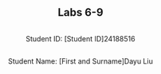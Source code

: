 ﻿<div style="display: flex; flex-direction: column; justify-content: center; align-items: center; height: 100vh;">

  <h2>Labs 6-9</h2>
  
  <p>Student ID: [Student ID]24188516</p>
  <p>Student Name: [First and Surname]Dayu Liu</p>

</div>

# Lab 6

## Set up an EC2 instance

### [1] Create an EC2 micro instance with Ubuntu and SSH into it. 
In the first step, we will use the  code in lab2 to create a EC2 instance, stored the access private key, printed out the public IP address. Then we will SSH into the instance by providing the IP address and private key.

In this step, we create an EC2 instance using the **boto3** Python package instead of AWS CLI commands. While the method names and parameters differ, the outcome is the same as in the previous steps. To differentiate this instance from the previous one, we append `-2` to the **Group name**, **Key name**, and **Instance name**.

The following Python script uses `boto3` to create the EC2 **instance, security group, key pair, and instance tag**:

### Workflow

1. **Create Security Group**:  
   The script starts by creating a security group (`24188516-sg-1`) using `ec2.create_security_group()`.
   
2. **Authorize SSH/HTTP Inbound Rule**:  
   Next, an SSH/HTTP rule is added using `ec2.authorize_security_group_ingress()`. This allows SSH access on port **22** and HTTP access on port **80** from all IP addresses (`0.0.0.0/0`).

3. **Create Key Pair**:  
   A key pair (`24188516-key-lab6`) is generated using `ec2.create_key_pair()`, and the private key is saved locally with restricted access permissions using `os.chmod()` to secure it.

4. **Create EC2 Instance**:  
   The script launches an EC2 instance in the specified security group using `ec2.run_instances()`. The **AMI ID** (`ami-07a0715df72e58928`), **instance type** (`t3.micro`), and **key name** (`24188516-key-lab6`) are provided as parameters.

5. **Tag EC2 Instance**:  
   A name tag (`24188516-vm-1`) is created for the EC2 instance using `ec2.create_tags()`, which helps in identifying the instance easily.

6. **Retrieve Public IP Address**:  
   The public IP address of the newly created EC2 instance is retrieved using `ec2.describe_instances()`.

```
# createinstance.py
import boto3 as bt
import os

GroupName = '24188516-sg-1'
KeyName = '24188516-key-lab6'
InstanceName= '24188516-vm-1'

ec2 = bt.client('ec2')

# 1 create security group
step1_response = ec2.create_security_group(
    Description="security group for development environment",
    GroupName=GroupName
)

# 2 authorise ssh inbound rule
step2_response = ec2.authorize_security_group_ingress(
    GroupName=GroupName,
    IpPermissions=[
        {
            'IpProtocol': 'tcp',
            'FromPort': 22,
            'ToPort': 22,
            'IpRanges': [{'CidrIp': '0.0.0.0/0'}]
        },
          {
            'IpProtocol': 'http',
            'FromPort': 80,
            'ToPort': 80,
            'IpRanges': [{'CidrIp': '0.0.0.0/0'}]
        }
    ]
)

# 3 create key-pair
step3_response = ec2.create_key_pair(KeyName=KeyName)
PrivateKey = step3_response['KeyMaterial']
## save key-pair
with open(f'{KeyName}.pem', 'w') as file:
    file.write(PrivateKey)
## grant file permission
os.chmod(f'{KeyName}.pem', 0o400)

# 4 create instance
step4_response = ec2.run_instances(
    ImageId='ami-07a0715df72e58928',
    SecurityGroupIds=[GroupName],
    MinCount=1,
    MaxCount=1,
    InstanceType='t3.micro',
    KeyName=KeyName
)
InstanceId = step4_response['Instances'][0]['InstanceId']

# 5 create tag
step5_repsonse = ec2.create_tags(
    Resources=[InstanceId],
    Tags=[
        {
            'Key': 'Name',
            'Value': InstanceName
        }
    ]
)

# 6 get IP address
step6_response = ec2.describe_instances(InstanceIds=[InstanceId])

# Extract the public IP address
public_ip_address = step6_response['Reservations'][0]['Instances'][0]['PublicIpAddress']

print(f"{public_ip_address}\n")
```

> ### Code Breakdown

1. **`ec2.create_security_group()`**:
   - **`Description`**: Describes the purpose of the security group, here labeled as "security group for development environment".
   - **`GroupName`**: Defines the name of the security group, in this case, `24188516-sg-1`.
  
2. **`ec2.authorize_security_group_ingress()`**:
   - **`GroupName`**: Specifies the security group where the rule will be added, in this case, `24188516-sg-1`.
   - **`IpPermissions`**: This parameter contains the rules that specify what type of inbound traffic is allowed. 
     - **`IpProtocol`**: Defines the protocol, here set to `tcp` for SSH access, and `http` for HTTP access.
     - **`FromPort` and `ToPort`**: Set to `22` for the SSH port and `80` for the HTTP port.
     - **`IpRanges`**: Defines the IP range allowed to access the instance. Here, `0.0.0.0/0` allows access from any IP.

3. **`ec2.create_key_pair()`**:
   - **`KeyName`**: Specifies the name of the key pair, here `24188516-key-lab6`,  generates a new key pair and returns the private key.

4. **`file.write()`**:
   - The private key is saved to a `.pem` file using Python’s built-in File library with the `open()` function, and **`os.chmod()`** is used to set the file’s permission to `400` (read-only).

5. **`ec2.run_instances()`**:
   - **`ImageId`**: Specifies the Amazon Machine Image (AMI) ID, in this case, `ami-07a0715df72e58928`, which contains pre-configured software and settings.
   - **`SecurityGroupIds`**: Lists the security group IDs that will be associated with the instance. Here, the security group is `24188516-sg-1`.
   - **`MinCount` and `MaxCount`**: Define how many instances to launch. only one instance will be created in our case.
   - **`InstanceType`**: Defines the type of instance to launch, in this case, `t3.micro`.
   - **`KeyName`**: Specifies the name of the key pair, `24188516-key-lab6`, used for SSH access.

6. **`ec2.create_tags()`**:
   - **`Resources`**: Specifies the resources to tag, in this case, the instance ID.
   - **`Tags`**: Defines the key-value pairs for tagging. Here, the tag key is `Name` and the value is `24188516-vm-lab6`, which labels the instance for easier identification.

7. **`ec2.describe_instances()`**:
   - **`InstanceIds`**: Specifies the instance ID to describe details on.
   
![enter image description here](http://127.0.0.1/assets/lab6-1.png)
![enter image description here](http://127.0.0.1/assets/lab6-2.png)

### [2[Refer to the marking rubrics for sufficient step-by-step description.]

### [2] Install the Python 3 virtual environment package. 

[Refer to the marking rubrics for sufficient step-by-step description.]

### [3] Access a directory 

[Refer to the marking rubrics for sufficient step-by-step description.]

### [24] Install the Python 3 virtual environment package
In this step, we will run the following commands to install virtual environment package and grant sudo permissions to bash operations.

```
sudo apt-get update
sudo apt-get upgrade
sudo apt-get install python3-venv

sudo bash
```
1.  **Update and Upgrade System Packages**:
    -   **`sudo apt-get update`**: Updates the package lists for available or new versions of packages and their dependencies.
    -   **`sudo apt-get upgrade`**: Upgrades the installed packages to the latest versions.
2.  **Install `python3-venv`**:
    -   **`sudo apt-get install python3-venv`**: Installs the `venv` package for Python 3, which is used to create isolated Python environments.
3.  **Switch to Superuser Mode**:
    -   **`sudo bash`**: Elevates the command line session to superuser mode, ensuring all subsequent commands are executed with `sudo` privileges without needing to prepend `sudo` each time. This is helpful when performing multiple operations requiring root access.
  
![enter image description here](http://127.0.0.1/assets/lab6-3.png)

### [3] Access a directory  

Create a directory with a path `/opt/wwc/mysites` and `cd` into the directory.
```
sudo mkdir -p /opt/wwc/mysites
cd /opt/wwc/mysites
```

1. **Create Directories Using `mkdir`**:
   - **`sudo mkdir -p /opt/wwc/mysites`**: Creates the specified directory path (`/opt/wwc/mysites`). The `-p` option ensures that parent directories are created as needed without error if they already exist.

2. **Navigate to the Created Directory**:
   - **`cd /opt/wwc/mysites`**: Changes the working directory to `/opt/wwc/mysites`. This is the directory where subsequent files or projects will be managed.

![enter image description here](http://127.0.0.1/assets/lab6-4.png)


### Set Up a Virtual Environment

To create a new isolated Python environment, run the following command:

```bash
python3 -m venv myvenv
```

#### Key Parameters:

-   **`-m venv`**: Uses the `venv` module to create a new virtual environment.
-   **`myvenv`**: Specifies the name of the directory to store the virtual environment. You can replace `myvenv` with any directory name of your choice.

This command will create a new directory called `myvenv` containing the Python interpreter, standard library, and other resources, allowing you to manage dependencies separately from the global Python environment.

![enter image description here](http://127.0.0.1/assets/lab6-5.png)

### [5] Activate the virtual environment
In this step, we will activate our virtual environment, install and start Django project and create a Django app
```
source myvenv/bin/activate
pip install django
django-admin startproject lab
cd lab
python3 manage.py startapp polls
```

1. **Activate Virtual Environment**:
   - **`source myvenv/bin/activate`**: Activates the virtual environment `myvenv`, setting the environment for isolated Python package management.

2. **Install Django**:
   - **`pip install django`**: Installs Django into the virtual environment. `pip` is used to fetch the latest version of the Django package.

3. **Start a New Django Project**:
   - **`django-admin startproject lab`**: Uses `django-admin` to create a new Django project named `lab` in the current directory. This generates necessary project files like `manage.py` and a folder structure to build the web application.

4. **Navigate to the Project Directory**:
   - **`cd lab`**: Moves into the project directory to begin working with the Django project files.

5. **Create a New Django App**:
   - **`python3 manage.py startapp polls`**: Uses Django's `manage.py` utility to create a new app called `polls`. The app will have its own views, models, and URLs, encapsulated within the `lab` project.

![enter image description here](http://127.0.0.1/assets/lab6-6.png)
![enter image description here](http://127.0.0.1/assets/lab6-7.png)

Once the commands are executed, Django creates the following structure for your project:

- **`lab/`**: The project directory containing the settings and configurations for the entire Django project.
  - **`__init__.py`**: Marks the directory as a Python package.
  - **`settings.py`**: Contains project settings such as installed apps, middleware, and database configurations.
  - **`urls.py`**: The project's URL declarations for routing HTTP requests.
  - **`wsgi.py`**: The entry point for WSGI-compatible web servers to serve your project.
  - **`asgi.py`**: The entry point for ASGI-compatible servers for asynchronous support.
- **`manage.py`**: A command-line utility to interact with the Django project (e.g., running the server, creating migrations).

- **`polls/`**: The app directory that houses the `polls` app created using `startapp`.
  - **`migrations/`**: Directory for database migrations files.
  - **`admin.py`**: For registering models with the Django admin.
  - **`apps.py`**: Configuration for the app itself.
  - **`models.py`**: Where database models are defined.
  - **`tests.py`**: Houses unit tests for the app.
  - **`views.py`**: Where request-handling functions and classes are defined.

The files and structure created by Django provide a foundation for organizing and developing the project. As we progress, we will work on these files to build the application and understand their specific roles and functionalities.


### [6] Install Nginx

To install the Nginx web server, run the following command:

```bash
apt install nginx
```
#### Key Parameters:
-   **`install nginx`**: Downloads and installs the `nginx` package from the repository, including all necessary dependencies.

This command sets up the Nginx web server, which can be used as a reverse proxy, load balancer, or HTTP cache for your applications.
![enter image description here](http://127.0.0.1/assets/lab6-8.png)

### [7] Configure nginx

To configure Nginx to work as a reverse proxy for your Django application, go to the Nginx configuration file located at `/etc/nginx/sites-enabled/default` and add the following.

```
server {
  listen 80 default_server;
  listen [::]:80 default_server;

  location / {
    proxy_set_header X-Forwarded-Host $host;
    proxy_set_header X-Real-IP $remote_addr;

    proxy_pass http://127.0.0.1:8000;
  }
}
```

#### Key Parameters:

- **`listen`**: Specifies the port Nginx listens on. Here, **80** is the default HTTP port for web traffic. The second `listen` line is for IPv6.
  
- **`proxy_set_header X-Forwarded-Host $host;`**: Sets the `X-Forwarded-Host` header to the host of the original request. This header preserves the original `Host` header sent by the client.

- **`proxy_set_header X-Real-IP $remote_addr;`**: Sets the `X-Real-IP` header to the real client IP address. This header helps in passing the original client's IP address to the proxied server.

- **`proxy_pass http://127.0.0.1:8000;`**: Forwards incoming traffic to `http://127.0.0.1:8000`, where your Django application is running. This allows Nginx to act as a reverse proxy, handling requests and passing them to your Django server.

This configuration ensures that all incoming traffic to your server's port **80** is passed to the Django app running locally on port **8000**.

### [8] Restart nginx
To apply our new configuration, we need to restart the Nginx service, run the following command:
```
service nginx restart
```
#### Key Parameters:

-   **`service`**: Manages system services.
-   **`nginx`**: Specifies the Nginx service to be managed.
-   **`restart`**: Restarts the Nginx service, stopping it if running and then starting it again to apply any configuration changes.

This command ensures that any updates or changes made to the Nginx configuration are applied.

### [9] Access your EC2 instance

In the app directory `/opt/wwc/mysites/lab`, run the following command to start your Django application server on port **8000**:

```
python3 manage.py runserver 8000
```
#### Key Parameters:

-   **`runserver`**: Starts the Django development server.
-   **`8000`**: Specifies the port on which the server will listen for requests. In this case, it's **8000**.

We can now access the web app via `http://13.61.7.212:8000`.
![enter image description here](http://127.0.0.1/assets/lab6-9.png)

## Set up Django inside the created EC2 instance

### [1] Edit the following files (create them if not exist)

In `polls/views.py`, create a view that returns a simple HTTP response "Hello World":
```
from django.http import HttpResponse

def index(request):
    return HttpResponse("Hello, world.")
```
-   **`HttpResponse`**: A Django class that returns a simple HTTP response containing the string `"Hello, world."`.

In `polls/urls.py`, map the URL pattern to the view created above:

```
from django.urls import path
from . import views

urlpatterns = [
    path('', views.index, name='index'),
]
```

-   **`path('', views.index, name='index')`**: Routes the root URL of the `polls` app to the `index` view function.

In `lab/urls.py`, include the `polls` app URLs and set up the admin interface:
```
from django.urls import include, path
from django.contrib import admin

urlpatterns = [
    path('polls/', include('polls.urls')),
    path('admin/', admin.site.urls),
]
```
-   **`include('polls.urls')`**: Includes the `polls` app's URL configurations under the path `polls/`.
-   **`admin.site.urls`**: Sets up the admin interface under the path `admin/`.

### [2] Run the web server again
Now we can apply the changes and restart the server to see the changes.
```
python3 manage.py runserver 8000
```


### [3] Access the EC2 instance

Access the polls index page with `Hello,World` message by visiting `http://13.61.7.212/polls/`. Access the built-in admin module by visiting `http://13.61.7.212/admin/`
![enter image description here](http://127.0.0.1/assets/lab6-10.png)

![enter image description here](http://127.0.0.1/assets/lab6-11.png)

## Set up an ALB

### [1] Create an application load balancer & Health check
We will use the code in `lab5` as a start to create the load balancer, the only difference is this time we apply a health check on the `/polls/` path of our hosted website every 30 seconds.

### Workflow
1. **Initialize Clients and Define Variables**:
   - Uses **boto3** to initialize EC2 and Elastic Load Balancing (ELBv2) clients.
   - Defines constants for security group, key pair, instance ID, load balancer name, and target group name.

2. **Fetch Subnets for the EC2 Instance**:
   - Retrieves subnets in the `eu-north-1` region for the load balancer.

3. **Create Application Load Balancer**:
   - Uses **`elbv2.create_load_balancer()`** to create an ALB in the specified subnets, using the security group to allow HTTP traffic.
   
4. **Create Target Group for Health Checks**:
   - Uses **`elbv2.create_target_group()`** to create a target group for the EC2 instance.
   - Specifies HTTP as the protocol and port 80 for forwarding.
   - Sets up a DNS health check on the `/polls/` path to be performed every 30 seconds.

5. **Register EC2 Instances as Targets**:
   - Registers the EC2 instance to the target group using **`elbv2.register_targets()`**.

6. **Create Listener for the Load Balancer**:
   - Sets up a listener on port 80 to forward HTTP requests to the target group using **`elbv2.create_listener()`**.
 
```
import boto3 as bt
import os

GroupId = 'sg-0ef7af6d7bf260d42'
KeyName = '24188516-key-lab6'
InstanceId = 'i-039c0b853dc14f418'
LoadBalancerName = '24188516-elb'
TargetGroupName = '24188516-tg'

# Initialize EC2 and ELBv2 clients
ec2 = bt.client('ec2', region_name='eu-north-1')
elbv2 = bt.client('elbv2')

subnet_response = ec2.describe_subnets()['Subnets']
Subnets = [subnet['SubnetId'] for subnet in subnet_response]

# 6. Create application load balancer
loadbalancer_response = elbv2.create_load_balancer(
    Name=LoadBalancerName,
    Subnets=Subnets,
    SecurityGroups=[GroupId],
    Scheme='internet-facing',
    Type='application'
)
LoadBalancerArn = loadbalancer_response['LoadBalancers'][0]['LoadBalancerArn']
LoadBalancerDnsName = loadbalancer_response['LoadBalancers'][0]['DNSName']

# 7. Create target group
VpcId = ec2.describe_vpcs()['Vpcs'][0]['VpcId']
targetgroup_response = elbv2.create_target_group(
    Name=TargetGroupName,
    Protocol='HTTP',
    Port=80,
    VpcId=VpcId,
    TargetType='instance',
    HealthCheckProtocol='HTTP',
    HealthCheckPort='80',
    HealthCheckPath='/polls/',
    HealthCheckIntervalSeconds=30
)
TargetGroupArn = targetgroup_response['TargetGroups'][0]['TargetGroupArn']

# 8. Register instances as targets
elbv2.register_targets(
    TargetGroupArn=TargetGroupArn,
    Targets=[{'Id': InstanceId}]
)

# 9. Create a listener for the load balancer
elbv2.create_listener(
    LoadBalancerArn=LoadBalancerArn,
    Protocol='HTTP',
    Port=80,
    DefaultActions=[{
        'Type': 'forward',
        'TargetGroupArn': TargetGroupArn
    }]
)

# Printouts
print(f"Instance ID: {InstanceId}")
print(f"Load Balancer ARN: {LoadBalancerArn}")
print(f"Target Group ARN: {TargetGroupArn}")
print(f"Load Balancer DNS Name: {LoadBalancerDnsName}")
```
### Code Explanation

1.  **`elbv2.create_load_balancer()`**: Creates an internet-facing application load balancer.
    -   **`Name`**: Specifies the name of the load balancer.
    -   **`Subnets`**: Provides the subnets across which the load balancer will distribute traffic.
    -   **`SecurityGroups`**: Attaches the security group to the load balancer for traffic control.
    -   **`Scheme`**: Specifies that the load balancer is internet-facing.
    -   **`Type`**: Sets the type of load balancer as `application`.
2.  **`elbv2.create_target_group()`**: Sets up a target group for the load balancer with a health check.
    -   **`Name`**: The name of the target group.
    -   **`Protocol`** and **`Port`**: Specifies HTTP and port 80 for forwarding requests.
    -   **`VpcId`**: ID of the VPC that hosts the EC2 instances.
    -   **`HealthCheckProtocol`** and **`HealthCheckPort`**: Specifies HTTP protocol and port 80 for health checks.
    -   **`HealthCheckPath`**: The path for health checks (`/polls/`).
    -   **`HealthCheckIntervalSeconds`**: Interval for health checks (30 seconds).
3.  **`elbv2.register_targets()`**: Registers the specified EC2 instance to the target group.
    -   **`TargetGroupArn`**: ARN of the target group to register targets.
    -   **`Targets`**: List of target instance IDs to be registered.
4.  **`elbv2.create_listener()`**: Creates a listener to route incoming HTTP traffic on port 80.
    -   **`LoadBalancerArn`**: ARN of the load balancer to attach the listener.
    -   **`Protocol`** and **`Port`**: Specifies HTTP protocol and port 80 for listening.
    -   **`DefaultActions`**: Defines actions for forwarding requests to the target group.

After the load balancer is initialized and up in action, we can go to AWS console and see the result of health check.
![enter image description here](http://127.0.0.1/assets/lab6-14.png)

### [3] Access

We can get the ALB's DNS name from `print(f"Load Balancer DNS Name: {LoadBalancerDnsName}")`,  now access its url with path `/polls/` to see if the mapping works properly: http://24188516-elb-920225157.eu-north-1.elb.amazonaws.com/polls/
![enter image description here](http://127.0.0.1/assets/lab6-12.png)
![enter image description here](http://127.0.0.1/assets/lab6-13.png)

<div style="page-break-after: always;"></div>

# Lab 7
### Create EC2 Instance
In the first step, we will use our script from lab6 to create a new instance first, by running "python3 createInstance.py" in our local Ubuntu machine. 

### Install and configure Fabric 


```
pip install fabric
```

You will need to create a config file in ~/.ssh with the contents:

```
Host <your EC2 instance name>
	Hostname <your EC2 instance public IPv4 DNS>
	User ubuntu
	UserKnownHostsFile /dev/null
	StrictHostKeyChecking no
	PasswordAuthentication no
	IdentityFile <path to your private key>
```

Replace `<your EC2 instance name>` and `<your EC2 instance public IPv4 DNS>` above with your real ones.

Rely on the fabric code below to connect to you instance.

```
python3
>>> from fabric import Connection
>>> c = Connection('<your EC2 instance name>')
>>> result = c.run('uname -s')
Linux
>>>
```

### Use Fabric for automation

Write a python script where you first need to automate the setup of a Python 3 virtual environment, nginx and a Django app within the EC2 instance you just created. Then, you should run the Django development server on port 8000 in the background.

From your local OS environment, access the URL: `http://<ip address of your EC2 instance>/polls/`, and output what you've got. 

**NOTE**:  this python script basically needs you to convert instructions (in `Set up an EC2 instance` and `Set up Django inside the created EC2 instance`) in Lab 6 to Fabric commands. The documentation for Fabric is [here](http://docs.fabfile.org/en/2.0/).

<div style="page-break-after: always;"></div>

# Lab 8

<div style="page-break-after: always;"></div>

# Lab 9

<!--stackedit_data:
eyJoaXN0b3J5IjpbNDg4ODY4ODgwLC05NjMwODY5OTgsLTE5NT
g3NDMzOTcsLTIwODA1NzgwMzksMTM0MTQ4NDA1MiwtMjExNjU3
OTMxOSwxNTkwNzA4MDksLTE1NDAzNjYzODYsLTEwOTgzNjk0Nj
ksLTE0MzI5MDMxMDgsLTM3NDI5MzY2NywtMTc2ODc1NjgzMywt
MTk0MjU0MTI3NywxODUxOTY0NDg4LC0xNjc1ODM5Nzc1LC0xOD
I3NDI4NDc1LC0xNzcwOTY3NjQzLDE4NzM5MDMyNDUsMTkyNjkx
NDI0OCwxOTI2OTE0MjQ4XX0=
-->